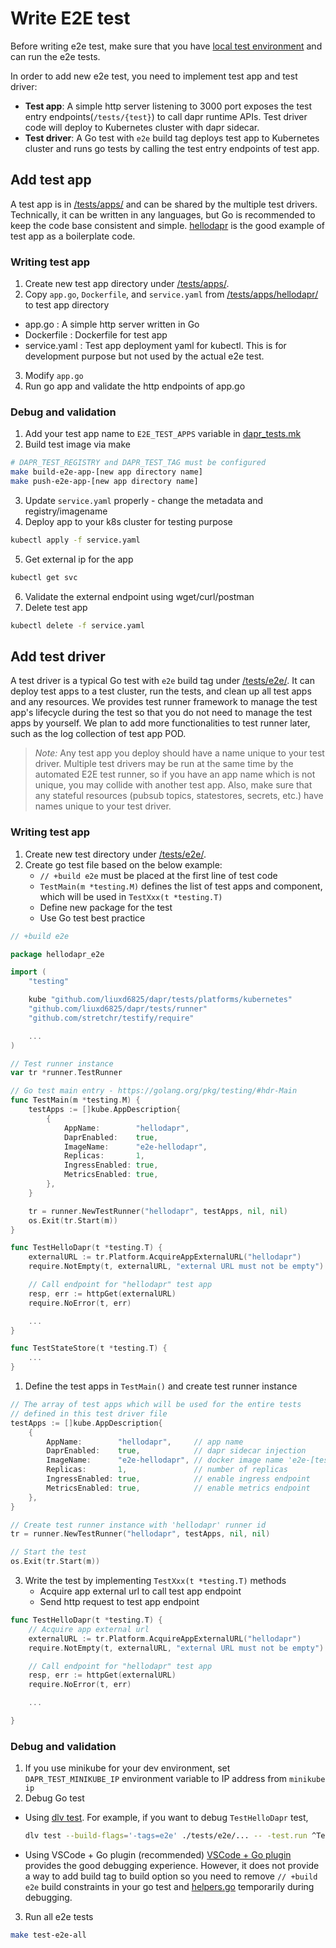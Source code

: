 # Write E2E test

Before writing e2e test, make sure that you have [local test environment](./running-e2e-test.md) and can run the e2e tests.

In order to add new e2e test, you need to implement test app and test driver:

* **Test app**: A simple http server listening to 3000 port exposes the test entry endpoints(`/tests/{test}`) to call dapr runtime APIs. Test driver code will deploy to Kubernetes cluster with dapr sidecar.
* **Test driver**: A Go test with `e2e` build tag deploys test app to Kubernetes cluster and runs go tests by calling the test entry endpoints of test app.

## Add test app

A test app is in [/tests/apps/](../apps/) and can be shared by the multiple test drivers. Technically, it can be written in any languages, but Go is recommended to keep the code base consistent and simple. [hellodapr](../apps/hellodapr/) is the good example of test app as a boilerplate code.

### Writing test app

1. Create new test app directory under [/tests/apps/](../apps).
2. Copy `app.go`, `Dockerfile`, and `service.yaml` from [/tests/apps/hellodapr/](../apps/hellodapr/) to test app directory

  - app.go : A simple http server written in Go
  - Dockerfile : Dockerfile for test app
  - service.yaml : Test app deployment yaml for kubectl. This is for development purpose but not used by the actual e2e test.

3. Modify `app.go`
4. Run go app and validate the http endpoints of app.go

### Debug and validation

1. Add your test app name to `E2E_TEST_APPS` variable in [dapr_tests.mk](../dapr_tests.mk)
2. Build test image via make
```bash
# DAPR_TEST_REGISTRY and DAPR_TEST_TAG must be configured
make build-e2e-app-[new app directory name]
make push-e2e-app-[new app directory name]
```
3. Update `service.yaml` properly - change the metadata and registry/imagename
4. Deploy app to your k8s cluster for testing purpose
```bash
kubectl apply -f service.yaml
```
5. Get external ip for the app
```bash
kubectl get svc
```
6. Validate the external endpoint using wget/curl/postman
7. Delete test app
```bash
kubectl delete -f service.yaml
```

## Add test driver

A test driver is a typical Go test with `e2e` build tag under [/tests/e2e/](../e2e/). It can deploy test apps to a test cluster, run the tests, and clean up all test apps and any resources. We provides test runner framework to manage the test app's lifecycle during the test so that you do not need to manage the test apps by yourself. We plan to add more functionalities to test runner later, such as the log collection of test app POD.

> *Note:* Any test app you deploy should have a name unique to your test driver. Multiple test drivers may be run at the same time by the automated E2E test runner, so if you have an app name which is not unique, you may collide with another test app. Also, make sure that any stateful resources (pubsub topics, statestores, secrets, etc.) have names unique to your test driver.

### Writing test app

1. Create new test directory under [/tests/e2e/](../e2e).
1. Create go test file based on the below example:
   - `// +build e2e` must be placed at the first line of test code
   - `TestMain(m *testing.M)` defines the list of test apps and component, which will be used in `TestXxx(t *testing.T)`
   - Define new package for the test
   - Use Go test best practice

```go
// +build e2e

package hellodapr_e2e

import (
    "testing"

    kube "github.com/liuxd6825/dapr/tests/platforms/kubernetes"
    "github.com/liuxd6825/dapr/tests/runner"
    "github.com/stretchr/testify/require"

    ...
)

// Test runner instance
var tr *runner.TestRunner

// Go test main entry - https://golang.org/pkg/testing/#hdr-Main
func TestMain(m *testing.M) {
    testApps := []kube.AppDescription{
        {
            AppName:        "hellodapr",
            DaprEnabled:    true,
            ImageName:      "e2e-hellodapr",
            Replicas:       1,
            IngressEnabled: true,
            MetricsEnabled: true,
        },
    }

    tr = runner.NewTestRunner("hellodapr", testApps, nil, nil)
    os.Exit(tr.Start(m))
}

func TestHelloDapr(t *testing.T) {
    externalURL := tr.Platform.AcquireAppExternalURL("hellodapr")
    require.NotEmpty(t, externalURL, "external URL must not be empty")

    // Call endpoint for "hellodapr" test app
    resp, err := httpGet(externalURL)
    require.NoError(t, err)

    ...
}

func TestStateStore(t *testing.T) {
    ...
}

```

1. Define the test apps in `TestMain()` and create test runner instance
```go
// The array of test apps which will be used for the entire tests
// defined in this test driver file
testApps := []kube.AppDescription{
    {
        AppName:        "hellodapr",     // app name
        DaprEnabled:    true,            // dapr sidecar injection
        ImageName:      "e2e-hellodapr", // docker image name 'e2e-[test app name]'
        Replicas:       1,               // number of replicas
        IngressEnabled: true,            // enable ingress endpoint
        MetricsEnabled: true,            // enable metrics endpoint
    },
}

// Create test runner instance with 'hellodapr' runner id
tr = runner.NewTestRunner("hellodapr", testApps, nil, nil)

// Start the test
os.Exit(tr.Start(m))
```

3. Write the test by implementing `TestXxx(t *testing.T)` methods
   - Acquire app external url to call test app endpoint
   - Send http request to test app endpoint

```go
func TestHelloDapr(t *testing.T) {
    // Acquire app external url
    externalURL := tr.Platform.AcquireAppExternalURL("hellodapr")
    require.NotEmpty(t, externalURL, "external URL must not be empty")

    // Call endpoint for "hellodapr" test app
    resp, err := httpGet(externalURL)
    require.NoError(t, err)

    ...

}
```

### Debug and validation

1. If you use minikube for your dev environment, set `DAPR_TEST_MINIKUBE_IP` environment variable to IP address from `minikube ip`
2. Debug Go test
  * Using [dlv test](https://github.com/go-delve/delve/blob/master/Documentation/usage/dlv_test.md). For example, if you want to debug `TestHelloDapr` test,
    ```bash
    dlv test --build-flags='-tags=e2e' ./tests/e2e/... -- -test.run ^TestHelloDapr$
    ```
  * Using VSCode + Go plugin (recommended)
  [VSCode + Go plugin](https://github.com/Microsoft/vscode-go/wiki/Debugging-Go-code-using-VS-Code) provides the good debugging experience. However, it does not provide a way to add build tag to build option so you need to remove `// +build e2e` build constraints in your go test and [helpers.go](https://github.com/liuxd6825/dapr/blob/53bf10569fe9a9a5f484c5c9cf5760881db9a3e4/tests/e2e/helpers.go#L1) temporarily during debugging.

3. Run all e2e tests
```bash
make test-e2e-all
```
